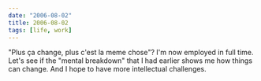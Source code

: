```yaml
---
date: "2006-08-02"
title: 2006-08-02
tags: [life, work]
---
```

"Plus ça change, plus c'est la meme chose"?
I'm now employed in full time. Let's see if the "mental breakdown"
that I had earlier shows me how things can change. And I hope to
have more intellectual challenges.


